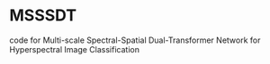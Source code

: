 # MSSSDT
code for Multi-scale Spectral-Spatial Dual-Transformer Network for Hyperspectral Image Classification
